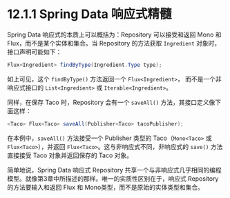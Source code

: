 # 12.1.1 Spring Data 响应式精髓

Spring Data 响应式的本质上可以概括为：Repository 可以接受和返回 Mono 和 Flux，而不是某个实体和集合。当 Repository 的方法获取 `Ingredient` 对象时，接口声明可能如下：

```java
Flux<Ingredient> findByType(Ingredient.Type type);
```

如上可见，这个 `findByType()` 方法返回一个 `Flux<Ingredient>`， 而不是一个非响应式接口的 `List<Ingredient>` 或 `Iterable<Ingredient>`。

同样，在保存 Taco 时，Repository 会有一个 `saveAll()` 方法，其接口定义像下面这样：

```java
<Taco> Flux<Taco> saveAll(Publisher<Taco> tacoPublisher);
```

在本例中，`saveAll()` 方法接受一个 Publisher 类型的 Taco（`Mono<Taco>` 或`Flux<Taco>`），并返回 `Flux<Taco>`。这与非响应式不同，非响应式的 `save()` 方法直接接受 Taco 对象并返回保存的 Taco 对象。

简单地说，Spring Data 响应式 Repository 共享一个与非响应式几乎相同的编程模型。就像第3章中所描述的那样。唯一的实质性区别在于，响应式 Repository 的方法要输入和返回 Flux 和 Mono类型，而不是原始的实体类型和集合。
